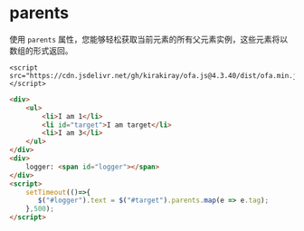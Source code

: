 # parents

使用 `parents` 属性，您能够轻松获取当前元素的所有父元素实例，这些元素将以数组的形式返回。

<html-viewer>

```
<script src="https://cdn.jsdelivr.net/gh/kirakiray/ofa.js@4.3.40/dist/ofa.min.js"></script>
```

```html
<div>
    <ul>
        <li>I am 1</li>
        <li id="target">I am target</li>
        <li>I am 3</li>
    </ul>
</div>
<div>
    logger: <span id="logger"></span>
</div>
<script>
    setTimeout(()=>{
       $("#logger").text = $("#target").parents.map(e => e.tag);
    },500);
</script>
```

</html-viewer>
